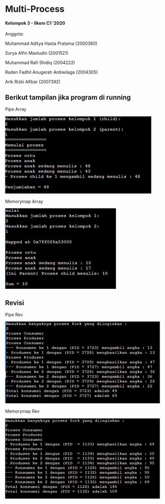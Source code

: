 # Multi-Process

#### Kelompok 3 - Ilkom C1 '2020
Anggota: <br>
<p>Muhammad Aditya Hasta Pratama (2000360)
<p>Surya Alfin Maoludin (2001521)
<p>Muhammad Rafi Shidiq (2004222)
<p>Raden Fadhil Anugerah Ardiwilaga (2004305)
<p>Arik Rizki AKbar (2007392)

## Berikut tampilan jika program di running 

<p>Pipe Array</p>
<img src = "https://github.com/Alfinnnnn/Multi-Process/blob/main/ss/pipe_array.png">

<p>Memorymap Array</p>
<img src = "https://github.com/Alfinnnnn/Multi-Process/blob/main/ss/memorymap_Array.png">


## Revisi
<p>Pipe Rev</p>
<img src ="https://github.com/Alfinnnnn/Multi-Process/blob/main/ss/pipe_rev.png">

<p>Memorymap Rev</p>
<img src = "https://github.com/Alfinnnnn/Multi-Process/blob/main/ss/memorymap_rev.png">
